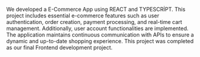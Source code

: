 We developed a  E-Commerce App using REACT and TYPESCRİPT. This project includes essential e-commerce features such as user authentication, order creation, payment processing, and real-time cart management. Additionally, user account functionalities are implemented. The application maintains continuous communication with APIs to ensure a dynamic and up-to-date shopping experience. This project was completed as our final Frontend development project.

